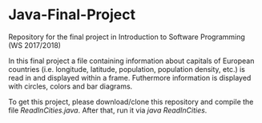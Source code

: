# Java-Final-Project
Repository for the final project in Introduction to Software Programming (WS 2017/2018)

In this final project a file containing information about capitals of European countries (i.e. longitude, latitude, population, population density, etc.)
is read in and displayed within a frame. Futhermore information is displayed with circles, colors and bar diagrams.

To get this project, please download/clone this repository and compile the file *ReadInCities.java*. After that, run it via *java ReadInCities*.
